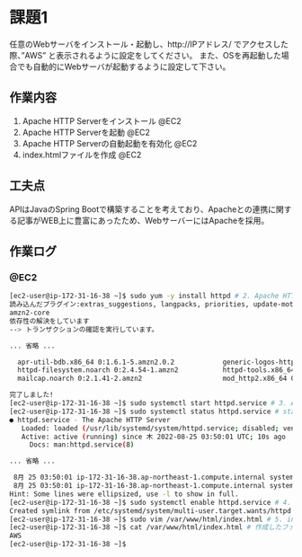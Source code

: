 # 課題1

任意のWebサーバをインストール・起動し、http://IPアドレス/ でアクセスした際、”AWS” と表示されるように設定をしてください。
また、OSを再起動した場合でも自動的にWebサーバが起動するように設定して下さい。

## 作業内容

1. Apache HTTP Serverをインストール @EC2
2. Apache HTTP Serverを起動 @EC2
3. Apache HTTP Serverの自動起動を有効化 @EC2
4. index.htmlファイルを作成 @EC2

## 工夫点

APIはJavaのSpring Bootで構築することを考えており、Apacheとの連携に関する記事がWEB上に豊富にあったため、WebサーバーにはApacheを採用。

## 作業ログ

### @EC2

```bash
[ec2-user@ip-172-31-16-38 ~]$ sudo yum -y install httpd # 2. Apache HTTP Serverをインストール
読み込んだプラグイン:extras_suggestions, langpacks, priorities, update-motd
amzn2-core                                                                          | 3.7 kB  00:00:00     
依存性の解決をしています
--> トランザクションの確認を実行しています。

... 省略 ...

  apr-util-bdb.x86_64 0:1.6.1-5.amzn2.0.2            generic-logos-httpd.noarch 0:18.0.0-4.amzn2          
  httpd-filesystem.noarch 0:2.4.54-1.amzn2           httpd-tools.x86_64 0:2.4.54-1.amzn2                  
  mailcap.noarch 0:2.1.41-2.amzn2                    mod_http2.x86_64 0:1.15.19-1.amzn2.0.1               

完了しました!
[ec2-user@ip-172-31-16-38 ~]$ sudo systemctl start httpd.service # 3. Apache HTTP Serverを起動
[ec2-user@ip-172-31-16-38 ~]$ sudo systemctl status httpd.service # statusを確認
● httpd.service - The Apache HTTP Server
   Loaded: loaded (/usr/lib/systemd/system/httpd.service; disabled; vendor preset: disabled)
   Active: active (running) since 木 2022-08-25 03:50:01 UTC; 10s ago
     Docs: man:httpd.service(8)

... 省略 ...

 8月 25 03:50:01 ip-172-31-16-38.ap-northeast-1.compute.internal systemd[1]: Starting The Apache HTTP S...
 8月 25 03:50:01 ip-172-31-16-38.ap-northeast-1.compute.internal systemd[1]: Started The Apache HTTP Se...
Hint: Some lines were ellipsized, use -l to show in full.
[ec2-user@ip-172-31-16-38 ~]$ sudo systemctl enable httpd.service # 4. Apache HTTP Serverの自動起動を有効化
Created symlink from /etc/systemd/system/multi-user.target.wants/httpd.service to /usr/lib/systemd/system/httpd.service.
[ec2-user@ip-172-31-16-38 ~]$ sudo vim /var/www/html/index.html # 5. index.htmlファイルを作成
[ec2-user@ip-172-31-16-38 ~]$ cat /var/www/html/index.html # 作成したファイルを確認
AWS
[ec2-user@ip-172-31-16-38 ~]$ 
```

